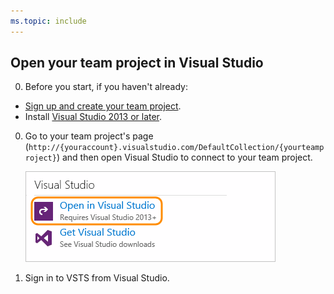 ```yaml
---
ms.topic: include
---
```


##	Open your team project in Visual Studio

0. Before you start, if you haven't already:

 * [Sign up and create your team project](../../organizations/accounts/create-account-msa-or-work-student.md).
 * Install [Visual Studio 2013 or later](https://visualstudio.microsoft.com/en-us/downloads).

0. Go to your team project's page 
(```http://{youraccount}.visualstudio.com/DefaultCollection/{yourteamproject}```)
and then open Visual Studio to connect to your team project.

	![On your team project overview page, click Open in Visual Studio](../../_shared/_img/GoHomeOpenInVisualStudio.png)

0. Sign in to VSTS from Visual Studio. 